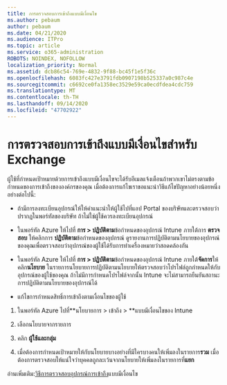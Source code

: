 ```yaml
---
title: การตรวจสอบการเข้าถึงแบบมีเงื่อนไข
ms.author: pebaum
author: pebaum
ms.date: 04/21/2020
ms.audience: ITPro
ms.topic: article
ms.service: o365-administration
ROBOTS: NOINDEX, NOFOLLOW
localization_priority: Normal
ms.assetid: dcb86c54-769e-4832-9f88-bc45f1e5f36c
ms.openlocfilehash: 6083fc427e3791fdb0907198b525337a0c987c4e
ms.sourcegitcommit: c6692ce0fa1358ec3529e59ca0ecdfdea4cdc759
ms.translationtype: MT
ms.contentlocale: th-TH
ms.lasthandoff: 09/14/2020
ms.locfileid: "47702922"
---
```

# <a name="monitoring-conditional-access-for-exchange"></a>การตรวจสอบการเข้าถึงแบบมีเงื่อนไขสำหรับ Exchange

ผู้ใช้ที่กำหนดเป้าหมายด้วยการเข้าถึงแบบมีเงื่อนไขจะได้รับอีเมลแจ้งเตือนถ้าพวกเขาไม่ตรงตามข้อกำหนดของการเข้าถึงขององค์กรของคุณ เมื่อต้องการแก้ไขเราขอแนะนำวิธีแก้ไขปัญหาอย่างน้อยหนึ่งอย่างต่อไปนี้:
  
- ถ้ามีการลงทะเบียนอุปกรณ์ให้ให้คำแนะนำให้ผู้ใช้ไปที่แอป Portal ของบริษัทและตรวจสอบว่าปรากฏในพอร์ทัลของบริษัท ถ้าไม่ใช่ผู้ใช้ควรลงทะเบียนอุปกรณ์
    
- ในพอร์ทัล Azure ให้ไปที่ **การ \> ปฏิบัติตาม**ข้อกำหนดของอุปกรณ์ Intune ภายใต้การ **ตรวจสอบ** ให้คลิกการ **ปฏิบัติตาม**ข้อกำหนดของอุปกรณ์ ดูรายงานการปฏิบัติตามนโยบายของอุปกรณ์ของคุณเพื่อตรวจสอบว่าอุปกรณ์ของผู้ใช้ได้รับการทำเครื่องหมายว่าสอดคล้องกัน 
    
- ในพอร์ทัล Azure ให้ไปที่ **การ \> ปฏิบัติตาม**ข้อกำหนดของอุปกรณ์ Intune ภายใต้**จัดการ**ให้คลิก**นโยบาย** ในรายการนโยบายการปฏิบัติตามนโยบายให้ตรวจสอบว่าโปรไฟล์ถูกกำหนดให้กับอุปกรณ์ของผู้ใช้ของคุณ ถ้าไม่มีการกำหนดโปรไฟล์จากนั้น Intune จะไม่สามารถยืนยันสถานะการปฏิบัติตามนโยบายของอุปกรณ์ได้ 
    
- แก้ไขการกำหนดสิทธิ์การเข้าถึงตามเงื่อนไขของผู้ใช้
    
1. ในพอร์ทัล Azure ไปที่**นโยบายการ \> เข้าถึง \> **แบบมีเงื่อนไขของ Intune
    
2. เลือกนโยบายจากรายการ
    
3. คลิก **ผู้ใช้และกลุ่ม**
    
4. เมื่อต้องการกำหนดเป้าหมายให้กับนโยบายบางอย่างที่มีใครบางคนให้เพิ่มลงในรายการ**รวม** เมื่อต้องการตรวจสอบให้แน่ใจว่าบุคคลถูกละเว้นจากนโยบายให้เพิ่มลงในรายการที่**แยก** 
    
อ่านเพิ่มเติม:[วิธีการตรวจสอบอุปกรณ์การเข้าถึง](https://docs.microsoft.com/intune/conditional-access-exchange-monitor)แบบมีเงื่อนไข
  

